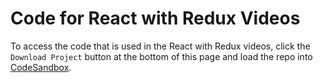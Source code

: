 # Code for React with Redux Videos

To access the code that is used in the React with Redux videos, click the
`Download Project` button at the bottom of this page and load the repo into
[CodeSandbox].

[CodeSandbox]: https://www.codesandbox.io
